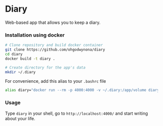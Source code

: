 # Diary

Web-based app that allows you to keep a diary.

### Installation using docker

```bash
# Clone repository and build docker container
git clone https://github.com/ohgodwynona/diary
cd diary
docker build -t diary .

# Create directory for the app's data
mkdir ~/.diary
```

For convenience, add this alias to your `.bashrc` file

```bash
alias diary="docker run --rm -p 4000:4000 -v ~/.diary:/app/volume diary"
```

### Usage

Type `diary` in your shell, go to `http://localhost:4000/` and start writing about your life.
